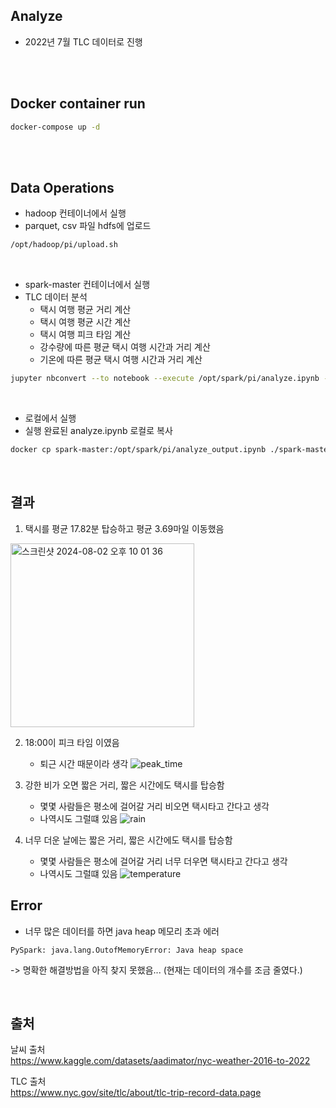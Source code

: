 ## Analyze
- 2022년 7월 TLC 데이터로 진행

<br>
<br>

## Docker container run

```bash
docker-compose up -d
```

<br>
<br>

## Data Operations

- hadoop 컨테이너에서 실행
- parquet, csv 파일 hdfs에 업로드

```bash
/opt/hadoop/pi/upload.sh
```

<br>

- spark-master 컨테이너에서 실행
- TLC 데이터 분석
  - 택시 여행 평균 거리 계산
  - 택시 여행 평균 시간 계산
  - 택시 여행 피크 타임 계산
  - 강수량에 따른 평균 택시 여행 시간과 거리 계산
  - 기온에 따른 평균 택시 여행 시간과 거리 계산

```bash
jupyter nbconvert --to notebook --execute /opt/spark/pi/analyze.ipynb --output /opt/spark/pi/analyze_output
```

<br>

- 로컬에서 실행
- 실행 완료된 analyze.ipynb 로컬로 복사

```bash
docker cp spark-master:/opt/spark/pi/analyze_output.ipynb ./spark-master/analyze_output.ipynb
```

<br>

## 결과

1. 택시를 평균 17.82분 탑승하고 평균 3.69마일 이동했음
<img width="294" alt="스크린샷 2024-08-02 오후 10 01 36" src="https://github.com/user-attachments/assets/2626c0f4-ca79-4759-abe2-9f22162f97ed">


2. 18:00이 피크 타임 이였음
    - 퇴근 시간 때문이라 생각
![peak_time](https://github.com/user-attachments/assets/c2c34181-588e-47ff-8d5e-552fdbdd3e24)


3. 강한 비가 오면 짧은 거리, 짧은 시간에도 택시를 탑승함
    - 몇몇 사람들은 평소에 걸어갈 거리 비오면 택시타고 간다고 생각
    - 나역시도 그럴떄 있음
![rain](https://github.com/user-attachments/assets/e2896b49-4585-4a8c-a919-38ba23a9a759)


4. 너무 더운 날에는 짧은 거리, 짧은 시간에도 택시를 탑승함
   - 몇몇 사람들은 평소에 걸어갈 거리 너무 더우면 택시타고 간다고 생각
   - 나역시도 그럴떄 있음
![temperature](https://github.com/user-attachments/assets/c55b5700-da7d-49f4-be65-65fb8bd454b0)


## Error

- 너무 많은 데이터를 하면 java heap 메모리 초과 에러
~~~
PySpark: java.lang.OutofMemoryError: Java heap space
~~~
-> 명확한 해결방법을 아직 찾지 못했음... (현재는 데이터의 개수를 조금 줄였다.)


<br>


## 출처

날씨 출처<br>
https://www.kaggle.com/datasets/aadimator/nyc-weather-2016-to-2022

TLC 출처<br>
https://www.nyc.gov/site/tlc/about/tlc-trip-record-data.page
